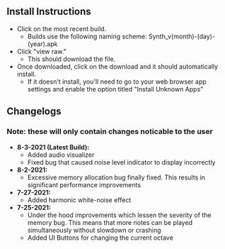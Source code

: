 ## Install Instructions
- Click on the most recent build. 
  - Builds use the following naming scheme: Synth_v(month)-(day)-(year).apk
- Click "view raw." 
  - This should download the file. 
- Once downloaded, click on the download and it should automatically install. 
  - If it doesn't install, you'll need to go to your web browser app settings and enable the option titled "Install Unknown Apps"


## Changelogs 
### Note: these will only contain changes noticable to the user
- **8-3-2021 (Latest Build):**
  - Added audio visualizer 
  - Fixed bug that caused noise level indicator to display incorrectly
- **8-2-2021:**
  - Excessive memory allocation bug finally fixed. This results in significant performance improvements
- **7-27-2021:**
  - Added harmonic white-noise effect
- **7-25-2021:**
  - Under the hood improvements which lessen the severity of the memory bug. This means that more notes can be played simultaneously without slowdown or crashing
  - Added UI Buttons for changing the current octave
